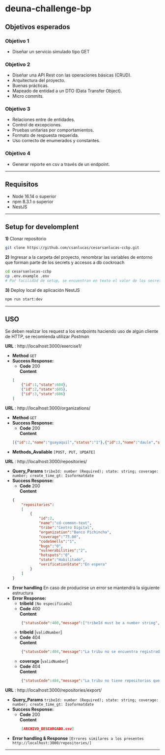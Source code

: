 # deuna-challenge-bp

## Objetivos esperados
### Objetivo 1
* Diseñar un servicio simulado tipo GET

### Objetivo 2
* Diseñar una API Rest con las operaciones básicas (CRUD).
* Arquitectura del proyecto.
* Buenas prácticas.
* Mapeado de entidad a un DTO (Data Transfer Object).
* Micro commits.
### Objetivo 3
* Relaciones entre de entidades.
* Control de excepciones.
* Pruebas unitarias por comportamientos.
* Formato de respuesta requerida.
* Uso correcto de enumerados y constantes.
### Objetivo 4
* Generar reporte en csv a través de un endpoint.
---

## Requisitos
* Node 16.14 o superior
* npm 8.3.1 o superior
* NestJS 

---
## Setup for develomplent
**1)** Clonar repositorio
```sh
git clone https://github.com/csanlucas/cesarsanlucas-ccbp.git
```
**2)** Ingresar a la carpeta del proyecto, renombrar las variables de entorno que forman parte de los secrets y accesos a db cockroach
```sh
cd cesarsanlucas-ccbp
cp .env.example .env
# Por facilidad de setup, se encuentran en texto el valor de los secrets para el deployment de development
```
**3)** Deploy local de aplicación NestJS
```sh
npm run start:dev
```

---

## **USO**
Se deben realizar los request a los endpoints haciendo uso de algún cliente de HTTP, se recomienda utilizar *Postman*

**URL** : http://localhost:3000/exercise1/
* **Method** `GET`
* **Success Response:**
    * **Code** 200 <br/>
    **Content** 
    ```json
    [
        {"id":1,"state":604},
        {"id":2,"state":605},
        {"id":3,"state":606}
    ]
    ```

**URL** : http://localhost:3000/organizations/
* **Method** `GET`
* **Success Response:**
    * **Code** 200 <br/>
    **Content** 
    ```json
    [{"id":2,"name":"guayaquil","status":"1"},{"id":3,"name":"daule","status":"1"}]
    ```
* **Methods_Available** `[POST, PUT, UPDATE]`

**URL**  : http://localhost:3000/repositories/
* **Query_Params** `tribeId: number (Required); state: string; coverage: number; create_time_gt: Isoformatdate`
* **Success Response:**
    * **Code** 200 <br/>
    **Content** 
    ```json
    {
        "repositories":
        [
            {
                "id":2,
                "name":"cd-common-text",
                "tribe":"Centro Digital",
                "organization":"Banco Pichincha",
                "coverage":"75.00",
                "codeSmells":"1",
                "bugs":"0",
                "vulnerabilities":"2",
                "hotspots":"0",
                "state":"Habilitado",
                "verificationState":"En espera"
            }
        ]
    }
    ```
* **Error handling** En caso de producirse un error se mantendrá la siguiente estructura
* **Error Response:**
    * **tribeId** `[No especificado]` <br/>
    * **Code** 400 <br/>
    **Content** 
    ```json
        {"statusCode":400,"message":["tribeId must be a number string","tribeId should not be empty"],"error":"Bad Request"}
    ```
    * **tribeId** [`validNumber`] <br/>
    * **Code** 404 <br/>
    **Content** 
    ```json
        {"statusCode":404,"message":"La tribu no se encuentra registrada","error":"Not Found"}
    ```
    * **coverage** [`validNumber`] <br/>
    * **Code** 404 <br/>
    **Content** 
    ```json
        {"statusCode":404,"message":"La tribu no tiene repositorios que cumplan con la cobertura necesaria","error":"Not Found"}
    ```
**URL**  : http://localhost:3000/repositories/export/
* **Query_Params** `tribeId: number (Required); state: string; coverage: number; create_time_gt: Isoformatdate`
* **Success Response:**
    * **Code** 200 <br/>
    **Content** 
    ```json
        [ARCHIVO_DESCARGADO.csv]
    ```
* **Error handling & Response** `[Errores similares a los presentes http://localhost:3000/repositories/]`
---